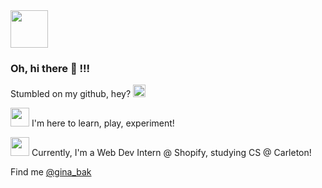 <img src="https://media.giphy.com/media/h8NnG7uDobXO576L0G/giphy.gif" width="60" height="60" />

### Oh, hi there 👋 !!!

Stumbled on my github, hey? 
<img src="https://emojis.slackmojis.com/emojis/images/1500426224/2650/allo-love.gif?1500426224" width="auto" height=20 />

<img src="https://emojis.slackmojis.com/emojis/images/1572027836/6914/blob_smile_open_mouth2.png?1572027836" width="auto" height=30/>   I'm here to learn, play, experiment!

<img src="https://emojis.slackmojis.com/emojis/images/1572027770/6897/blob_pin.png?1572027770" width="auto" height=30/> Currently, I'm a Web Dev Intern @ Shopify, studying CS @ Carleton!

Find me [@gina_bak](https://www.instagram.com/gina_bak/)

<!--
🔭 I’m currently working on ...
🌱 I’m currently learning ...
- 👯 I’m looking to collaborate on ...
- 🤔 I’m looking for help with ...
- 💬 Ask me about ...
- 📫 How to reach me: ...
- 😄 Pronouns: ...
- ⚡ Fun fact: ...
-->
